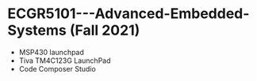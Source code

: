 # ECGR5101---Advanced-Embedded-Systems (Fall 2021)

  * MSP430 launchpad <br>
  * Tiva TM4C123G LaunchPad <br>
  * Code Composer Studio <br>
